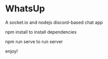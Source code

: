 # WhatsUp
A socket.io and nodejs discord-based chat app

npm install to install dependencies

npm run serve to run server

enjoy!
